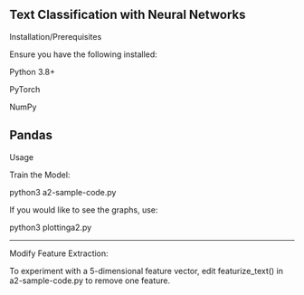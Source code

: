 Text Classification with Neural Networks
---------------------------------------------------------------------------------------------------------------------------------------------

Installation/Prerequisites

Ensure you have the following installed:

Python 3.8+

PyTorch

NumPy

Pandas
---------------------------------------------------------------------------------------------------------------------------------------------
Usage

Train the Model:

python3 a2-sample-code.py

If you would like to see the graphs, use: 

python3 plottinga2.py

---------------------------------------------------------------------------------------------------------------------------------------------

Modify Feature Extraction:

To experiment with a 5-dimensional feature vector, edit featurize_text() in a2-sample-code.py to remove one feature.
